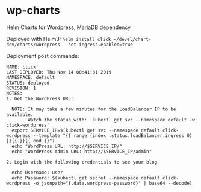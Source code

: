 # wp-charts
Helm Charts for Wordpress, MariaDB dependency

Deployed with Helm3:
`helm install click ~/devel/chart-dev/charts/wordpress --set ingress.enabled=true`

Deployment post commands:
```
NAME: click
LAST DEPLOYED: Thu Nov 14 00:41:31 2019
NAMESPACE: default
STATUS: deployed
REVISION: 1
NOTES:
1. Get the WordPress URL:

  NOTE: It may take a few minutes for the LoadBalancer IP to be available.
        Watch the status with: 'kubectl get svc --namespace default -w click-wordpress'
  export SERVICE_IP=$(kubectl get svc --namespace default click-wordpress --template "{{ range (index .status.loadBalancer.ingress 0) }}{{.}}{{ end }}")
  echo "WordPress URL: http://$SERVICE_IP/"
  echo "WordPress Admin URL: http://$SERVICE_IP/admin"

2. Login with the following credentials to see your blog

  echo Username: user
  echo Password: $(kubectl get secret --namespace default click-wordpress -o jsonpath="{.data.wordpress-password}" | base64 --decode)
  ```
